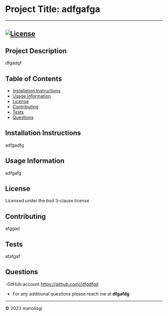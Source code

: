 
# **Project Title:** adfgafga  
---
[![License](https://img.shields.io/badge/License-Apache_2.0-blue.svg)](https://opensource.org/licenses/Apache-2.0)
---

## **Project Description**
dfgadgf

## Table of Contents
- [Installation Instructions](###InstallationInstructions)
- [Usage Information](###UsageInformation)
- [License](####License)
- [Contributing](###Contributing)
- [Tests](###Tests)
- [Questions](###Questions)
   
## Installation Instructions
adfgadfg
    
## Usage Information
adfgafg

## License
Licensed under the bsd 3-clause license

## Contributing 
afggad

## Tests
afafgaf

## Questions
-GitHub account https://github.com//dfgdfgd

- For any additional questions please reach me at **dfgafdg**
---
&copy; 2023 manolisgi
